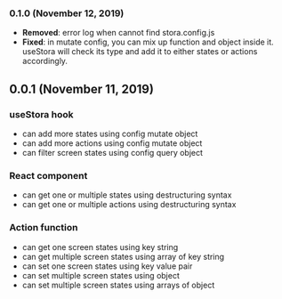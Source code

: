 ### 0.1.0 (November 12, 2019)
* **Removed**: error log when cannot find stora.config.js
* **Fixed**: in mutate config, you can mix up function and object inside it. useStora will check its type and add it to either states or actions accordingly.

## 0.0.1 (November 11, 2019)
### useStora hook
* can add more states using config mutate object
* can add more actions using config mutate object
* can filter screen states using config query object
### React component
* can get one or multiple states using destructuring syntax
* can get one or multiple actions using destructuring syntax
### Action function
* can get one screen states using key string
* can get multiple screen states using array of key string
* can set one screen states using key value pair
* can set multiple screen states using object
* can set multiple screen states using arrays of object